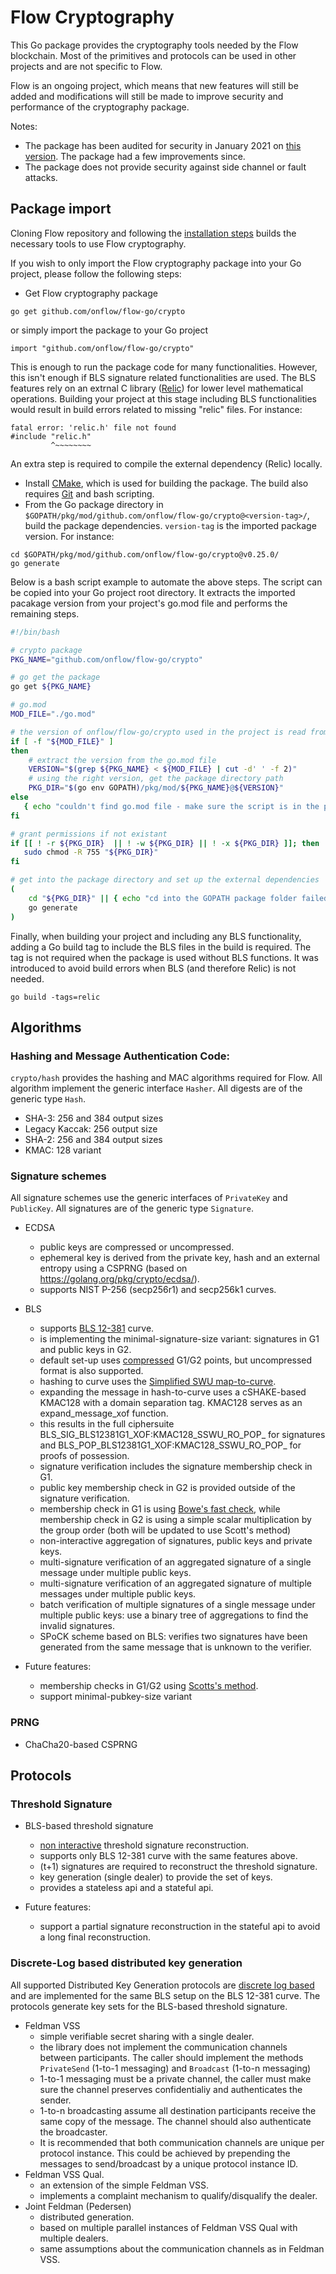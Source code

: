 # Flow Cryptography

This Go package provides the cryptography tools needed by the Flow blockchain.
Most of the primitives and protocols can be used in other projects and are not specific to Flow.

Flow is an ongoing project, which means that new features will still be added and modifications will still be made to improve security and performance of the cryptography package.

Notes:
   - The package has been audited for security in January 2021 on [this version](https://github.com/onflow/flow-go/tree/2707acdabb851138e298b2d186e73f47df8a14dd). The package had a few improvements since. 
   - The package does not provide security against side channel or fault attacks.

## Package import

Cloning Flow repository and following the [installation steps](https://github.com/onflow/flow-go) builds the necessary tools to use Flow cryptography.

If you wish to only import the Flow cryptography package into your Go project, please follow the following steps:

- Get Flow cryptography package 
```
go get github.com/onflow/flow-go/crypto
```
or simply import the package to your Go project
 ```
import "github.com/onflow/flow-go/crypto"
```

This is enough to run the package code for many functionalities. However, this isn't enough if BLS signature related functionalities are used. The BLS features rely on an extrnal C library ([Relic](https://github.com/relic-toolkit/relic)) for lower level mathematical operations. Building your project at this stage including BLS functionalities would result in build errors related to missing "relic" files. For instance:
```
fatal error: 'relic.h' file not found
#include "relic.h"
         ^~~~~~~~~
```

 An extra step is required to compile the external dependency (Relic) locally. 

- Install [CMake](https://cmake.org/install/), which is used for building the package. The build also requires [Git](http://git-scm.com/) and bash scripting.  
- From the Go package directory in `$GOPATH/pkg/mod/github.com/onflow/flow-go/crypto@<version-tag>/`, build the package dependencies. `version-tag` is the imported package version. 
For instance:
```
cd $GOPATH/pkg/mod/github.com/onflow/flow-go/crypto@v0.25.0/
go generate
```

Below is a bash script example to automate the above steps. The script can be copied into your Go project root directory.
It extracts the imported pacakage version from your project's go.mod file and performs the remaining steps. 
```bash
#!/bin/bash

# crypto package 
PKG_NAME="github.com/onflow/flow-go/crypto"

# go get the package
go get ${PKG_NAME}

# go.mod
MOD_FILE="./go.mod"

# the version of onflow/flow-go/crypto used in the project is read from the go.mod file
if [ -f "${MOD_FILE}" ]
then
    # extract the version from the go.mod file
    VERSION="$(grep ${PKG_NAME} < ${MOD_FILE} | cut -d' ' -f 2)"
    # using the right version, get the package directory path
    PKG_DIR="$(go env GOPATH)/pkg/mod/${PKG_NAME}@${VERSION}"
else 
   { echo "couldn't find go.mod file - make sure the script is in the project root directory"; exit 1; }
fi

# grant permissions if not existant
if [[ ! -r ${PKG_DIR}  || ! -w ${PKG_DIR} || ! -x ${PKG_DIR} ]]; then
   sudo chmod -R 755 "${PKG_DIR}"
fi

# get into the package directory and set up the external dependencies
(
    cd "${PKG_DIR}" || { echo "cd into the GOPATH package folder failed"; exit 1; }
    go generate
)
``` 


Finally, when building your project and including any BLS functionality, adding a Go build tag to include the BLS files in the build is required.
The tag is not required when the package is used without BLS functions. It was introduced to avoid build errors when BLS (and therefore Relic) is not needed.

```
go build -tags=relic
```

## Algorithms

### Hashing and Message Authentication Code:

`crypto/hash` provides the hashing and MAC algorithms required for Flow. All algorithm implement the generic interface `Hasher`. All digests are of the generic type `Hash`.

 * SHA-3: 256 and 384 output sizes
 * Legacy Kaccak: 256 output size
 * SHA-2: 256 and 384 output sizes
 * KMAC: 128 variant

### Signature schemes

All signature schemes use the generic interfaces of `PrivateKey` and `PublicKey`. All signatures are of the generic type `Signature`.

 * ECDSA
    * public keys are compressed or uncompressed.
    * ephemeral key is derived from the private key, hash and an external entropy using a CSPRNG (based on https://golang.org/pkg/crypto/ecdsa/).
    * supports NIST P-256 (secp256r1) and secp256k1 curves.

 * BLS
    * supports [BLS 12-381](https://electriccoin.co/blog/new-snark-curve/) curve.
    * is implementing the minimal-signature-size variant:
    signatures in G1 and public keys in G2.
    * default set-up uses [compressed](https://www.ietf.org/archive/id/draft-irtf-cfrg-pairing-friendly-curves-08.html#name-zcash-serialization-format-) G1/G2 points, 
    but uncompressed format is also supported.
    * hashing to curve uses the [Simplified SWU map-to-curve](https://datatracker.ietf.org/doc/html/draft-irtf-cfrg-hash-to-curve-14#section-6.6.3).
    * expanding the message in hash-to-curve uses a cSHAKE-based KMAC128 with a domain separation tag.
    KMAC128 serves as an expand_message_xof function.
    * this results in the full ciphersuite BLS_SIG_BLS12381G1_XOF:KMAC128_SSWU_RO_POP_ for signatures
    and BLS_POP_BLS12381G1_XOF:KMAC128_SSWU_RO_POP_ for proofs of possession.
    * signature verification includes the signature membership check in G1.
    * public key membership check in G2 is provided outside of the signature verification.
    * membership check in G1 is using [Bowe's fast check](https://eprint.iacr.org/2019/814.pdf), while membership check in G2 is using a simple scalar multiplication by the group order (both will be updated to use Scott's method)
    * non-interactive aggregation of signatures, public keys and private keys.
    * multi-signature verification of an aggregated signature of a single message under multiple public keys.
    * multi-signature verification of an aggregated signature of multiple messages under multiple public keys.
    * batch verification of multiple signatures of a single message under multiple
    public keys: use a binary tree of aggregations to find the invalid signatures.
    * SPoCK scheme based on BLS: verifies two signatures have been generated from the same message that is unknown to the verifier.

 * Future features:
    * membership checks in G1/G2 using [Scotts's method](https://eprint.iacr.org/2021/1130.pdf).
    * support minimal-pubkey-size variant

### PRNG

 * ChaCha20-based CSPRNG

## Protocols

### Threshold Signature

 * BLS-based threshold signature
    * [non interactive](https://www.iacr.org/archive/pkc2003/25670031/25670031.pdf) threshold signature reconstruction.
    * supports only BLS 12-381 curve with the same features above.
    * (t+1) signatures are required to reconstruct the threshold signature.
    * key generation (single dealer) to provide the set of keys.
    * provides a stateless api and a stateful api.

 * Future features:
    * support a partial signature reconstruction in the stateful api to avoid a long final reconstruction.


### Discrete-Log based distributed key generation

All supported Distributed Key Generation protocols are [discrete log based](http://citeseerx.ist.psu.edu/viewdoc/download?doi=10.1.1.50.2737&rep=rep1&type=pdf) and are implemented for the same BLS setup on the BLS 12-381 curve. The protocols generate key sets for the BLS-based threshold signature.

 * Feldman VSS
    * simple verifiable secret sharing with a single dealer.
    * the library does not implement the communication channels between participants. The caller should implement the methods `PrivateSend` (1-to-1 messaging) and `Broadcast` (1-to-n messaging)
    * 1-to-1 messaging must be a private channel, the caller must make sure the channel preserves confidentialiy and authenticates the sender.
    * 1-to-n broadcasting assume all destination participants receive the same copy of the message. The channel should also authenticate the broadcaster.
    * It is recommended that both communication channels are unique per protocol instance. This could be achieved by prepending the messages to send/broadcast by a unique protocol instance ID.
 * Feldman VSS Qual.
    * an extension of the simple Feldman VSS.
    * implements a complaint mechanism to qualify/disqualify the dealer.
 * Joint Feldman (Pedersen)
    * distributed generation.
    * based on multiple parallel instances of Feldman VSS Qual with multiple dealers.
    * same assumptions about the communication channels as in Feldman VSS.





